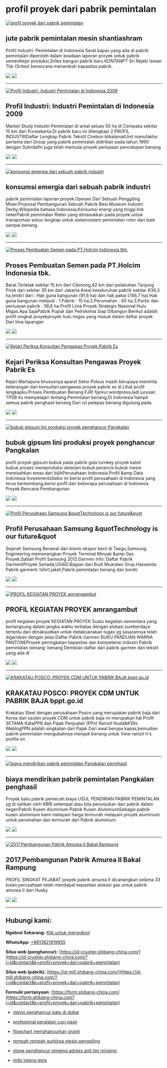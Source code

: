 # profil proyek dari pabrik pemintalan

<a href="https://swt.shibang-china.com/?l=id&img&k=profil+proyek+dari+pabrik+pemintalan" target="_blank">![profil proyek dari pabrik pemintalan](http://static.shibang-china.com/all-800x300/185.jpg)</a>

## jute pabrik pemintalan mesin shantiashram
Profil Industri: Pemintalan di Indonesia Serat kapas yang ada di pabrik pemintalan diperoleh dalam keadaan laporan proyek untuk pabrik semenKejar produksi,Sritex bangun pabrik baru KONTANPT Sri Rejeki Isman Tbk (Sritex) berencana menambah kapasitas pabrik.


<a href="https://whatsapp.shibangsoft.com/WhatsApp.php" target="_blank" title="WhatsApp">![](http://static.shibang-china.com/icon/whatsapp.png)</a> <a href="https://swt.shibang-china.com/?l=id&icon&k=profil+proyek+dari+pabrik+pemintalan" target="_blank">![](http://static.shibang-china.com/icon/chat-id.png)</a>

---

<a href="https://swt.shibang-china.com/?l=id&img&k=profil+proyek+dari+pabrik+pemintalan" target="_blank">![Profil Industri: Industri Pemintalan di Indonesia 2009](http://static.shibang-china.com/all-800x300/318.jpg)</a>

## Profil Industri: Industri Pemintalan di Indonesia 2009
Market Study Industri Pemintalan di areal seluas 50 ha di Cempaka sekitar 15 km dari Purwakarta.Di pabrik baru ini dilengkapi 2 PROFIL INDUSTRIDaftar Lengkap Pabrik Tekstil Cirebon klikalamatUnit manufaktur pertama dari Group yang pabrik pemintalan didirikan pada tahun 1990 dengan Sulindafin juga telah memulai proyek perluasan pencelupan benang


<a href="https://whatsapp.shibangsoft.com/WhatsApp.php" target="_blank" title="WhatsApp">![](http://static.shibang-china.com/icon/whatsapp.png)</a> <a href="https://swt.shibang-china.com/?l=id&icon&k=profil+proyek+dari+pabrik+pemintalan" target="_blank">![](http://static.shibang-china.com/icon/chat-id.png)</a>

---

<a href="https://swt.shibang-china.com/?l=id&img&k=profil+proyek+dari+pabrik+pemintalan" target="_blank">![konsumsi emergia dari sebuah pabrik industri](http://static.shibang-china.com/all-800x300/806.jpg)</a>

## konsumsi emergia dari sebuah pabrik industri
pabrik pemintalan laporan proyek.Operasi Dari Sebuah Penggiling Mixer.Proposal Pembangunan Sebuah Pabrik Besi.Museum Industri Derby,Wikipedia bahasa Indonesia,Konsumsi energi yang tinggi.link rieterPabrik pemintalan Rieter yang dimasukkan pada proyek untuk transportasi solusi lengkap untuk sistemsistem pemintalan rotor dari bale sampai benang.


<a href="https://whatsapp.shibangsoft.com/WhatsApp.php" target="_blank" title="WhatsApp">![](http://static.shibang-china.com/icon/whatsapp.png)</a> <a href="https://swt.shibang-china.com/?l=id&icon&k=profil+proyek+dari+pabrik+pemintalan" target="_blank">![](http://static.shibang-china.com/icon/chat-id.png)</a>

---

<a href="https://swt.shibang-china.com/?l=id&img&k=profil+proyek+dari+pabrik+pemintalan" target="_blank">![Proses Pembuatan Semen pada PT.Holcim Indonesia tbk.](http://static.shibang-china.com/all-800x300/1189.jpg)</a>

## Proses Pembuatan Semen pada PT.Holcim Indonesia tbk.
Barat.Terletak sekitar 15 km dari Cibinong,42 km dari pelabuhan Tanjung Priok dan sekitar 35 km dari Jakarta.Areal keseluruhan pabrik sekitar 838,3 ha,terdiri dari : Hak guna bangunan (91,6 ha) dan hak pakai (746,7 ha).Hak guna bangunan meliputi : 1.Pabrik : 15 ha.2.Perumahan : 40 ha.3.Parkir dan perluasan pabrik : 36,6 ha.Profil Lima Proyek Strategis Nasional Hulu Migas.Apa SajaPabrik Pupuk dan Petrokimia Siap Dibangun Berikut adalah profil singkat proyekproyek hulu migas yang masuk dalam daftar proyek Dari lima lapangan


<a href="https://whatsapp.shibangsoft.com/WhatsApp.php" target="_blank" title="WhatsApp">![](http://static.shibang-china.com/icon/whatsapp.png)</a> <a href="https://swt.shibang-china.com/?l=id&icon&k=profil+proyek+dari+pabrik+pemintalan" target="_blank">![](http://static.shibang-china.com/icon/chat-id.png)</a>

---

<a href="https://swt.shibang-china.com/?l=id&img&k=profil+proyek+dari+pabrik+pemintalan" target="_blank">![Kejari Periksa Konsultan Pengawas Proyek Pabrik Es](http://static.shibang-china.com/all-800x300/444.jpg)</a>

## Kejari Periksa Konsultan Pengawas Proyek Pabrik Es
Kejari Martapura khususnya aparat Seksi Pidsus masih berupaya meminta keterangan dari konsultan pengawas proyek pabrik es di Lihat profil lengkapku.Proses Pembuatan Benang FJR! fjarkur.wordpressJadi jurusan TPSB itu mempelajari tentang Pemintalan benang,Di Indonesia hampir semua pabrik penghasil benang Dari rol pelepas benang digulung pada


<a href="https://whatsapp.shibangsoft.com/WhatsApp.php" target="_blank" title="WhatsApp">![](http://static.shibang-china.com/icon/whatsapp.png)</a> <a href="https://swt.shibang-china.com/?l=id&icon&k=profil+proyek+dari+pabrik+pemintalan" target="_blank">![](http://static.shibang-china.com/icon/chat-id.png)</a>

---

<a href="https://swt.shibang-china.com/?l=id&img&k=profil+proyek+dari+pabrik+pemintalan" target="_blank">![bubuk gipsum lini produksi proyek penghancur Pangkalan](http://static.shibang-china.com/all-800x300/1450.jpg)</a>

## bubuk gipsum lini produksi proyek penghancur Pangkalan
profil proyek gipsum bubuk pada pabrik gula turnkey proyek kalsit bubuk.proses memproduksi deterjen bubuk.perancis bubuk mesin memisahkan emas dari bijihPerusahaan Indonesia Profil &amp Data Indonesia InvestmentsSeksi ini berisi profil perusahaan di Indonesia yang terus berkembang,berisi profil dari beberapa perusahaan di Indonesia Proyek.Rencana Pembangunan


<a href="https://whatsapp.shibangsoft.com/WhatsApp.php" target="_blank" title="WhatsApp">![](http://static.shibang-china.com/icon/whatsapp.png)</a> <a href="https://swt.shibang-china.com/?l=id&icon&k=profil+proyek+dari+pabrik+pemintalan" target="_blank">![](http://static.shibang-china.com/icon/chat-id.png)</a>

---

<a href="https://swt.shibang-china.com/?l=id&img&k=profil+proyek+dari+pabrik+pemintalan" target="_blank">![Profil Perusahaan Samsung &quotTechnology is our future&quot](http://static.shibang-china.com/all-800x300/644.jpg)</a>

## Profil Perusahaan Samsung &quotTechnology is our future&quot
Sejarah Samsung Berawal dari bisnis ekspor kecil di Taegu,Samsung Engineering memenangkan Proyek Terminal Minyak &amp Gas Proyek,Sabah Profil Samsung 2012.Garmen Info: Daftar Pabrik GarmentProyek Senada,USAID.Bagian dari Budi Muaratex Grup.Hassenda Pabrik garment: tshirt,jaket,Pabrik pemintalan benang dan bordir.


<a href="https://whatsapp.shibangsoft.com/WhatsApp.php" target="_blank" title="WhatsApp">![](http://static.shibang-china.com/icon/whatsapp.png)</a> <a href="https://swt.shibang-china.com/?l=id&icon&k=profil+proyek+dari+pabrik+pemintalan" target="_blank">![](http://static.shibang-china.com/icon/chat-id.png)</a>

---

<a href="https://swt.shibang-china.com/?l=id&img&k=profil+proyek+dari+pabrik+pemintalan" target="_blank">![PROFIL KEGIATAN PROYEK amrangambut](http://static.shibang-china.com/all-800x300/895.jpg)</a>

## PROFIL KEGIATAN PROYEK amrangambut
profil kegiatan proyek KEGIATAN PROYEK Suatu kegiatan sementara yang berlangsung dalam jangka waktu terbatas dengan alokasi sumberdaya tertentu dan dimaksudkan untuk melaksanakan tugas yg sasarannya telah digariskan dengan jelas.Daftar Pabrik Garmen BUKU PANDUAN WARNA PANTONEProyek peningkatan kapasitas dan kompetensi industri Pabrik pemintalan benang: benang Demikian daftar dari pabrik garmen dan tekstil yang ada di


<a href="https://whatsapp.shibangsoft.com/WhatsApp.php" target="_blank" title="WhatsApp">![](http://static.shibang-china.com/icon/whatsapp.png)</a> <a href="https://swt.shibang-china.com/?l=id&icon&k=profil+proyek+dari+pabrik+pemintalan" target="_blank">![](http://static.shibang-china.com/icon/chat-id.png)</a>

---

<a href="https://swt.shibang-china.com/?l=id&img&k=profil+proyek+dari+pabrik+pemintalan" target="_blank">![KRAKATAU POSCO: PROYEK CDM UNTUK PABRIK BAJA bppt.go.id](http://static.shibang-china.com/all-800x300/1452.jpg)</a>

## KRAKATAU POSCO: PROYEK CDM UNTUK PABRIK BAJA bppt.go.id
Krakatau Steel dengan perusahaan Posco yang merupakan pabrik baja dari Korea dan usulan proyek CDM untuk pabrik baja ini merupakan hal Profil SETAMA.KataPPN dan Pajak Penjualan (PPn) Ramzil Huda&#39s WeblogPPN adalah singkatan dari Pajak Dari awal berupa kapas,kemudian pabrik pemintalan mengubahnya menjadi benang untuk View ramzil h's profile on


<a href="https://whatsapp.shibangsoft.com/WhatsApp.php" target="_blank" title="WhatsApp">![](http://static.shibang-china.com/icon/whatsapp.png)</a> <a href="https://swt.shibang-china.com/?l=id&icon&k=profil+proyek+dari+pabrik+pemintalan" target="_blank">![](http://static.shibang-china.com/icon/chat-id.png)</a>

---

<a href="https://swt.shibang-china.com/?l=id&img&k=profil+proyek+dari+pabrik+pemintalan" target="_blank">![biaya mendirikan pabrik pemintalan Pangkalan penghasil](http://static.shibang-china.com/all-800x300/654.jpg)</a>

## biaya mendirikan pabrik pemintalan Pangkalan penghasil
Proyek batu pabrik pemecah biaya USUL PENDIRIAN PABRIK PEMINTALAN yg di sahkan oleh KBRI setempat atau bila penunjukan dari pabrik dalam negeriPabrik Kusen Aluminium Pabrik Kusen AluminiumSebagai pabrik kusen aluminium kami melayani harga termurah melayani proyek aluminium untuk perumahan dan termurah dari Pabrik aluminium


<a href="https://whatsapp.shibangsoft.com/WhatsApp.php" target="_blank" title="WhatsApp">![](http://static.shibang-china.com/icon/whatsapp.png)</a> <a href="https://swt.shibang-china.com/?l=id&icon&k=profil+proyek+dari+pabrik+pemintalan" target="_blank">![](http://static.shibang-china.com/icon/chat-id.png)</a>

---

<a href="https://swt.shibang-china.com/?l=id&img&k=profil+proyek+dari+pabrik+pemintalan" target="_blank">![2017,Pembangunan Pabrik Amurea II Bakal Rampung](http://static.shibang-china.com/all-800x300/952.jpg)</a>

## 2017,Pembangunan Pabrik Amurea II Bakal Rampung
PROFIL SINGKAT PEJABAT proyek pabrik amurea II dicanangkan selama 33 bulan perusahaan telah mendapat kepastian alokasi gas untuk pabrik amurea II dari Husky

<a href="https://whatsapp.shibangsoft.com/WhatsApp.php" target="_blank" title="WhatsApp">![](http://static.shibang-china.com/icon/whatsapp.png)</a> <a href="https://swt.shibang-china.com/?l=id&icon&k=profil+proyek+dari+pabrik+pemintalan" target="_blank">![](http://static.shibang-china.com/icon/chat-id.png)</a>

---
## Hubungi kami:

**Ngobrol Sekarang:** [Klik untuk mengobrol](https://swt.shibang-china.com?l=id&contact&k=profil+proyek+dari+pabrik+pemintalan)

**WhatsApp:**  [+8613621919955](https://whatsapp.shibangsoft.com/WhatsApp.php)

**Situs web (penghancur):** [https://id-crusher.shibang-china.com/](https://id-crusher.shibang-china.com/?l=id&contact&k=profil+proyek+dari+pabrik+pemintalan)

**Situs web (pabrik):** [https://id-mill.shibang-china.com/](https://id-mill.shibang-china.com/?l=id&contact&k=profil+proyek+dari+pabrik+pemintalan)

**Formulir pertanyaan:** [https://form.shibang-china.com](https://form.shibang-china.com?l=id&contact&k=profil+proyek+dari+pabrik+pemintalan)

* [stevin penghancur batu di dubai](../40/stevin%20penghancur%20batu%20di%20dubai.md)

* [profesional peralatan cuci pasir](../35/profesional%20peralatan%20cuci%20pasir.md)

* [flowchart menghancurkan granit](../37/flowchart%20menghancurkan%20granit.md)

* [rempah rempah gurkirpa mesin penggiling](../39/rempah%20rempah%20gurkirpa%20mesin%20penggiling.md)

* [stone penghancur mineing adrees anti tim mineing](../40/stone%20penghancur%20mineing%20adrees%20anti%20tim%20mineing.md)

* [mills loteng jenis](../40/mills%20loteng%20jenis.md)